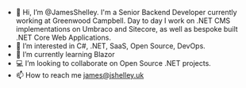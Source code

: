 - 👋 Hi, I’m @JamesShelley. I'm a Senior Backend Developer currently working at Greenwood Campbell. Day to day I work on .NET CMS implementations on Umbraco and Sitecore, as well as bespoke built .NET Core Web Applications.
- 👀 I’m interested in C#, .NET, SaaS, Open Source, DevOps.
- 🌱 I’m currently learning Blazor
- 💻 I’m looking to collaborate on Open Source .NET projects.
- 📫 How to reach me james@jshelley.uk

<!---
JamesShelley/JamesShelley is a ✨ special ✨ repository because its `README.md` (this file) appears on your GitHub profile.
You can click the Preview link to take a look at your changes.
--->
